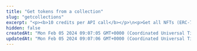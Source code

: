 ```yaml
---
title: "Get tokens from a collection"
slug: "getcollections"
excerpt: "<p><b>10 credits per API call</b></p>\n<p>Get all NFTs (ERC-721 and ERC-1155) and multitokens (ERC-1155 only) of your favorite collections! Our API lets you search for all tokens on:</p>\n<ul>\n<li>Celo - celo / celo-testnet</li>\n<li>Ethereum - ethereum / ethereum-sepolia</li>\n<li>BNB (Binance) Smart Chain - bsc / bsc-testnet</li>\n<li>Polygon - polygon / polygon-mumbai</li>\n<li>Horizen EON - eon-mainnet</li>\n<li>Chiliz - chiliz-mainnet</li>\n<li>Tezos - tezos-mainnet</li>\n</ul>\n<p>To get started:</p>\n<ul>\n<li>Provide a chain name and comma-separated list of collection addresses. Our API will return relevant information about each token, including its name, description, image, and more.</li>\n<li>Aside from relevant information about each token, the response also contains metadata (they can, however, be excluded by setting <code>excludeMetadata</code> to <code>true</code>).</li>\n<li>If not specified, the API returns results for all supported types of tokens (nft, multitokens), but you can also choose to filter only one <code>tokenType</code>.</li>\n<li>For Tezos blockchain query parameters <code>excludeMetadata</code> and <code>tokenType</code> won't have any effect on filtering data.</li>\n</ul>"
hidden: false
createdAt: "Mon Feb 05 2024 09:07:05 GMT+0000 (Coordinated Universal Time)"
updatedAt: "Mon Feb 05 2024 09:07:06 GMT+0000 (Coordinated Universal Time)"
---
```


